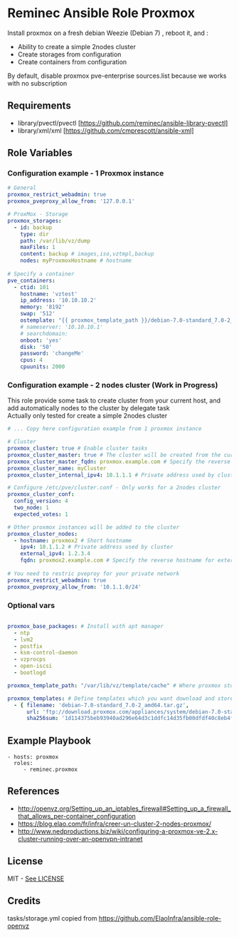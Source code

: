 # Reminec Ansible Role Proxmox

Install proxmox on a fresh debian Weezie (Debian 7) , reboot it, and :
 - Ability to create a simple 2nodes cluster
 - Create storages from configuration
 - Create containers from configuration
 
By default, disable proxmox pve-enterprise sources.list because we works with no subscription

## Requirements

- library/pvectl/pvectl [https://github.com/reminec/ansible-library-pvectl]
- library/xml/xml [https://github.com/cmprescott/ansible-xml]

## Role Variables

### Configuration example - 1 Proxmox instance
```yaml
# General
proxmox_restrict_webadmin: true
proxmox_pveproxy_allow_from: '127.0.0.1'

# ProxMox - Storage
proxmox_storages:
  - id: backup
    type: dir
    path: /var/lib/vz/dump
    maxFiles: 1
    content: backup # images,iso,vztmpl,backup
    nodes: myProxmoxHostname # hostname
    
# Specify a container
pve_containers:
  - ctid: 101
    hostname: 'vztest'
    ip_address: '10.10.10.2'
    memory: '8192'
    swap: '512'
    ostemplate: "{{ proxmox_template_path }}/debian-7.0-standard_7.0-2_amd64.tar.gz"
    # nameserver: '10.10.10.1'
    # searchdomain:
    onboot: 'yes'
    disk: '50'
    password: 'changeMe'
    cpus: 4
    cpuunits: 2000
```
### Configuration example - 2 nodes cluster (Work in Progress)
This role provide some task to create cluster from your current host, and add automatically nodes to the cluster by delegate task   
Actually only tested for create a simple 2nodes cluster
```yaml
# ... Copy here configuration example from 1 proxmox instance

# Cluster
proxmox_cluster: true # Enable cluster tasks
proxmox_cluster_master: true # The cluster will be created from the current host
proxmox_cluster_master_fqdn: proxmox.example.com # Specify the reverse hostname for external ipv4
proxmox_cluster_name: myCluster 
proxmox_cluster_internal_ipv4: 10.1.1.1 # Private address used by cluster

# Configure /etc/pve/cluster.conf - Only works for a 2nodes cluster
proxmox_cluster_conf:
  config_version: 4
  two_node: 1
  expected_votes: 1

# Other proxmox instances will be added to the cluster
proxmox_cluster_nodes:
  - hostname: proxmox2 # Short hostname
    ipv4: 10.1.1.2 # Private address used by cluster
    external_ipv4: 1.2.3.4 
    fqdn: proxmox2.example.com # Specify the reverse hostname for external ipv4
    
# You need to restric pveproy for your private network
proxmox_restrict_webadmin: true
proxmox_pveproxy_allow_from: '10.1.1.0/24'
```

### Optional vars

```yaml

proxmox_base_packages: # Install with apt manager
  - ntp
  - lvm2
  - postfix 
  - ksm-control-daemon 
  - vzprocps 
  - open-iscsi 
  - bootlogd

proxmox_template_path: "/var/lib/vz/template/cache" # Where proxmox store templates

proxmox_templates: # Define templates which you want download and store on proxmox
  - { filename: 'debian-7.0-standard_7.0-2_amd64.tar.gz', 
      url: 'ftp://download.proxmox.com/appliances/system/debian-7.0-standard_7.0-2_amd64.tar.gz',
      sha256sum: '1d114375beb93940ad296e64d3c1ddfc14d35fb00dfdf40c8eb4f4b70496b3c5' }

```

## Example Playbook

    - hosts: proxmox
      roles:
         - reminec.proxmox

## References
- http://openvz.org/Setting_up_an_iptables_firewall#Setting_up_a_firewall_that_allows_per-container_configuration
- https://blog.elao.com/fr/infra/creer-un-cluster-2-nodes-proxmox/
- http://www.nedproductions.biz/wiki/configuring-a-proxmox-ve-2.x-cluster-running-over-an-openvpn-intranet

## License
MIT - [See LICENSE](LICENSE)

## Credits
tasks/storage.yml copied from https://github.com/ElaoInfra/ansible-role-openvz

